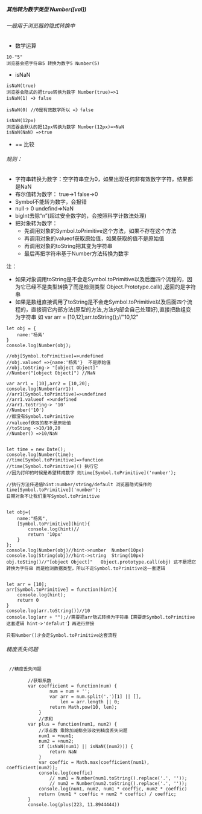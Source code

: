 ##### 其他转为数字类型  Number([val])

###### 一般用于浏览器的隐式转换中
+ 数学运算
```
10-"5"
浏览器会把字符串5 转换为数字5 Number(5)
```
+ isNaN
```
isNaN(true)
浏览器会隐式的把true转换为数字 Number(true)=>1
isNaN(1) =》 false

isNaN(0) //0是有效数字所以 =》false

isNaN(12px)
浏览器会默认的把12px转换为数字 Number(12px)=>NaN
isNaN(NaN) =>true
```
+ == 比较


###### 规则：
+ 字符串转换为数字：空字符串变为0，如果出现任何非有效数字字符，结果都是NaN
+ 布尔值转为数字： true->1 false->0
+ Symbol不能转为数字，会报错
+ null-> 0  undefind=>NaN
+ bigInt去除“n”(超过安全数字的，会按照科学计数法处理)
+ 把对象转为数字：
     + 先调用对象的Symbol.toPrimitive这个方法，如果不存在这个方法
     + 再调用对象的valueof获取原始值，如果获取的值不是原始值
     + 再调用对象的toString把其变为字符串
     + 最后再把字符串基于Number方法转换为数字


注：
+ 如果对象调用toString是不会走Symbol.toPrimitive以及后面四个流程的，因为它已经不是类型转换了而是检测类型 Object.Prototype.call(),返回的是字符串
+ 如果是数组直接调用了toString是不会走Symbol.toPrimitive以及后面四个流程的，直接调它内部方法(原型的方法,方法内部会自己处理好),直接把数组变为字符串 如 var arr = [10,12];arr.toString();//"10,12"


```
let obj = {
    name:'杨紫'
}
console.log(Number(obj);

//obj[Symbol.toPrimitive]=>undefined
//obj.valueof =>{name:'杨紫'}  不是原始值
//obj.toString-> "[object Object]"
//Number("[object Object]") //NaN

var arr1 = [10],arr2 = [10,20];
console.log(Number(arr1))
//arr1[Symbol.toPrimitive]=>undefined
//arr1.valueof =>undefined
//arr1.toString-> '10'
//Number('10') 
//都没有Symbol.toPrimitive
//valueof获取的都不是原始值
//toSting ->10/10,20
//Number() =>10/NaN


let time = new Date();
console.log(Number(time);
//time[Symbol.toPrimitive]=>function
//time[Symbol.toPrimitive]() 执行它
//因为打印的时候是希望转成数字 则time[Symbol.toPrimitive]('number');

//执行方法传递值hint:number/string/default 浏览器隐式操作的
time[Symbol.toPrimitive]('number');
日期对象不让我们重写Symbol.toPrimitive


let obj={
    name:"杨紫",
    [Symbol.toPrimitive](hint){
        console.log(hint)//
        return '10px'
    }
};
console.log(Number(obj)//hint->number  Number(10px)
console.log(String(obj)//hint->string  String(10px)
obj.toSting()//"[object Object]"   Object.prototype.call(obj) 这不是把它转换为字符串 而是检测数据类型，所以不走Symbol.toPrimitive这一套逻辑


let arr = [10];
arr[Symbol.toPrimitive] = function(hint){
    console.log(hint);
    return 0
}
console.log(arr.toString())//10
console.log(arr + "");//需要把arr隐式转换为字符串【需要走Symbol.toPrimitive这套逻辑 hint->'defalut'】再进行拼接

只有Number()才会走Symbol.toPrimitive这套流程
```

######  精度丢失问题
```
 //精度丢失问题

        //获取系数
        var coefficient = function(num) {
                num = num + '';
                var arr = num.split('.')[1] || [],
                    len = arr.length || 0;
                return Math.pow(10, len);
            }
            //求和
        var plus = function(num1, num2) {
            //浮点数 乘除加减都会涉及到精度丢失问题
            num1 = +num1;
            num2 = +num2;
            if (isNaN(num1) || isNaN((num2))) {
                return NaN
            }
            var coeffic = Math.max(coefficient(num1), coefficient(num2));
            console.log(coeffic)
                // num1 = Number(num1.toString().replace('.', ''));
                // num2 = Number(num2.toString().replace('.', ''));
            console.log(num1, num2, num1 * coeffic, num2 * coeffic)
            return (num1 * coeffic + num2 * coeffic) / coeffic;
        }
        console.log(plus(223, 11.8944444))
```